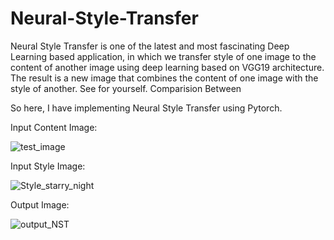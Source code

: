 # Neural-Style-Transfer

Neural Style Transfer is one of the latest and most fascinating Deep Learning based application,
in which we transfer style of one image to the content of another image using deep learning based on VGG19 architecture.
The result is a new image that combines the content of one image with the style of another.
See for yourself.
Comparision Between 

So here,
I have implementing Neural Style Transfer using Pytorch.

Input Content Image:

![test_image](https://user-images.githubusercontent.com/111170719/213918310-af677a4b-56ce-41e1-ab3a-6d8eb0b544ce.jpg)

Input Style Image:

![Style_starry_night](https://user-images.githubusercontent.com/111170719/213918323-593b620c-e1a0-4eaa-a7bd-5f5d43fb6321.jpg)

Output Image:

![output_NST](https://user-images.githubusercontent.com/111170719/213918337-2f473764-a1fd-4a55-8e9a-bc99d853091b.jpg)
